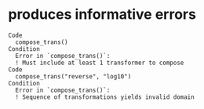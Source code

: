 # produces informative errors

    Code
      compose_trans()
    Condition
      Error in `compose_trans()`:
      ! Must include at least 1 transformer to compose
    Code
      compose_trans("reverse", "log10")
    Condition
      Error in `compose_trans()`:
      ! Sequence of transformations yields invalid domain

